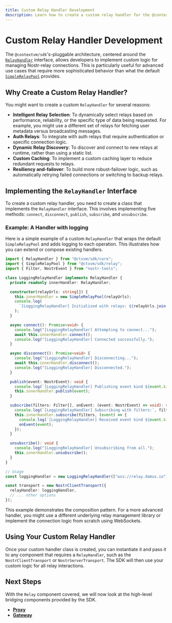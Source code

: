 ```yaml
---
title: Custom Relay Handler Development
description: Learn how to create a custom relay handler for the @contextvm/sdk.
---
```


# Custom Relay Handler Development

The `@contextvm/sdk`'s-pluggable architecture, centered around the [`RelayHandler`](/relay/relay-handler-interface) interface, allows developers to implement custom logic for managing Nostr-relay connections. This is particularly useful for advanced use cases that require more sophisticated behavior than what the default [`SimpleRelayPool`](/relay/simple-relay-pool) provides.

## Why Create a Custom Relay Handler?

You might want to create a custom `RelayHandler` for several reasons:

- **Intelligent Relay Selection**: To dynamically select relays based on performance, reliability, or the specific type of data being requested. For example, you might use a different set of relays for fetching user metadata versus broadcasting messages.
- **Auth Relays**: To integrate with auth relays that require authentication or specific connection logic.
- **Dynamic Relay Discovery**: To discover and connect to new relays at runtime, rather than using a static list.
- **Custom Caching**: To implement a custom caching layer to reduce redundant requests to relays.
- **Resiliency and-failover**: To build more robust-failover logic, such as automatically retrying failed connections or switching to backup relays.

## Implementing the `RelayHandler` Interface

To create a custom relay handler, you need to create a class that implements the `RelayHandler` interface. This involves implementing five methods: `connect`, `disconnect`, `publish`, `subscribe`, and `unsubscribe`.

### Example: A Handler with logging

Here is a simple example of a custom `RelayHandler` that wraps the default `SimpleRelayPool` and adds logging to each operation. This illustrates how you can extend or compose existing handlers.

```typescript
import { RelayHandler } from "@ctxvm/sdk/core";
import { SimpleRelayPool } from "@ctxvm/sdk/relay";
import { Filter, NostrEvent } from "nostr-tools";

class LoggingRelayHandler implements RelayHandler {
  private readonly innerHandler: RelayHandler;

  constructor(relayUrls: string[]) {
    this.innerHandler = new SimpleRelayPool(relayUrls);
    console.log(
      `[LoggingRelayHandler] Initialized with relays: ${relayUrls.join(", ")}`,
    );
  }

  async connect(): Promise<void> {
    console.log("[LoggingRelayHandler] Attempting to connect...");
    await this.innerHandler.connect();
    console.log("[LoggingRelayHandler] Connected successfully.");
  }

  async disconnect(): Promise<void> {
    console.log("[LoggingRelayHandler] Disconnecting...");
    await this.innerHandler.disconnect();
    console.log("[LoggingRelayHandler] Disconnected.");
  }

  publish(event: NostrEvent): void {
    console.log(`[LoggingRelayHandler] Publishing event kind ${event.kind}...`);
    this.innerHandler.publish(event);
  }

  subscribe(filters: Filter[], onEvent: (event: NostrEvent) => void): void {
    console.log(`[LoggingRelayHandler] Subscribing with filters:`, filters);
    this.innerHandler.subscribe(filters, (event) => {
      console.log(`[LoggingRelayHandler] Received event kind ${event.kind}`);
      onEvent(event);
    });
  }

  unsubscribe(): void {
    console.log("[LoggingRelayHandler] Unsubscribing from all.");
    this.innerHandler.unsubscribe();
  }
}

// Usage
const loggingHandler = new LoggingRelayHandler(["wss://relay.damus.io"]);

const transport = new NostrClientTransport({
  relayHandler: loggingHandler,
  // ... other options
});
```

This example demonstrates the composition pattern. For a more advanced handler, you might use a different underlying relay management library or implement the connection logic from scratch using WebSockets.

## Using Your Custom Relay Handler

Once your custom handler class is created, you can instantiate it and pass it to any component that requires a `RelayHandler`, such as the `NostrClientTransport` or `NostrServerTransport`. The SDK will then use your custom logic for all relay interactions.

## Next Steps

With the `Relay` component covered, we will now look at the high-level bridging components provided by the SDK.

- **[Proxy](/proxy/overview)**
- **[Gateway](/gateway/overview)**
